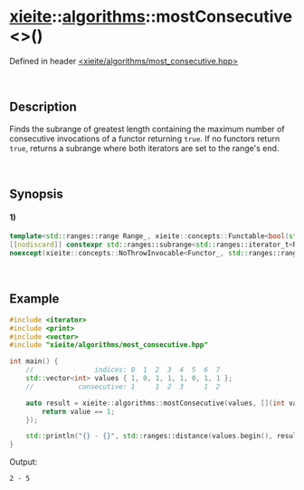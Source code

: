 # [xieite](../../xieite.md)\:\:[algorithms](../../algorithms.md)\:\:mostConsecutive\<\>\(\)
Defined in header [<xieite/algorithms/most_consecutive.hpp>](../../../include/xieite/algorithms/most_consecutive.hpp)

&nbsp;

## Description
Finds the subrange of greatest length containing the maximum number of consecutive invocations of a functor returning `true`. If no functors return `true`, returns a subrange where both iterators are set to the range's end.

&nbsp;

## Synopsis
#### 1)
```cpp
template<std::ranges::range Range_, xieite::concepts::Functable<bool(std::ranges::range_const_reference_t<Range_>)> Functor_>
[[nodiscard]] constexpr std::ranges::subrange<std::ranges::iterator_t<Range_>> mostConsecutive(Range_&& range, Functor_&& selector = Functor_())
noexcept(xieite::concepts::NoThrowInvocable<Functor_, std::ranges::range_const_reference_t<Range_>>);
```

&nbsp;

## Example
```cpp
#include <iterator>
#include <print>
#include <vector>
#include "xieite/algorithms/most_consecutive.hpp"

int main() {
    //               indices: 0  1  2  3  4  5  6  7
    std::vector<int> values { 1, 0, 1, 1, 1, 0, 1, 1 };
    //           consecutive: 1     1  2  3     1  2

    auto result = xieite::algorithms::mostConsecutive(values, [](int value) {
        return value == 1;
    });

    std::println("{} - {}", std::ranges::distance(values.begin(), result.begin()), std::ranges::distance(values.begin(), result.end()));
}
```
Output:
```
2 - 5
```
